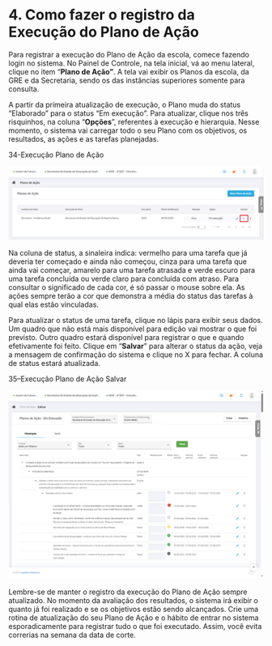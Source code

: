 # 4\. Como fazer o registro da Execução do Plano de Ação

Para registrar a execução do Plano de Ação da escola, comece fazendo login no sistema. No Painel de Controle, na tela inicial, vá ao menu lateral, clique no item “**Plano de Ação”**. A tela vai exibir os Planos da escola, da GRE e da Secretaria, sendo os das instâncias superiores somente para consulta.

A partir da primeira atualização de execução, o Plano muda do status “Elaborado” para o status “Em execução”. Para atualizar, clique nos três risquinhos, na coluna “**Opções**”, referentes à execução e hierarquia. Nesse momento, o sistema vai carregar todo o seu Plano com os objetivos, os resultados, as ações e as tarefas planejadas.

34-Execução Plano de Ação

![34-Execução Plano de Ação](../assets/sigae/34a.png)

Na coluna de status, a sinaleira indica: vermelho para uma tarefa que já deveria ter começado e ainda não começou, cinza para uma tarefa que ainda vai começar, amarelo para uma tarefa atrasada e verde escuro para uma tarefa concluída ou verde claro para concluída com atraso. Para consultar o significado de cada cor, é só passar o mouse sobre ela. As ações sempre terão a cor que demonstra a média do status das tarefas à qual elas estão vinculadas.

Para atualizar o status de uma tarefa, clique no lápis para exibir seus dados. Um quadro que não está mais disponível para edição vai mostrar o que foi previsto. Outro quadro estará disponível para registrar o que e quando efetivamente foi feito. Clique em “**Salvar**” para alterar o status da ação, veja a mensagem de confirmação do sistema e clique no X para fechar. A coluna de status estará atualizada.

35–Execução Plano de Ação Salvar

![35–Execução Plano de Ação Salvar](../assets/sigae/35a.png)

Lembre-se de manter o registro da execução do Plano de Ação sempre atualizado. No momento da avaliação dos resultados, o sistema irá exibir o quanto já foi realizado e se os objetivos estão sendo alcançados. Crie uma rotina de atualização do seu Plano de Ação e o hábito de entrar no sistema esporadicamente para registrar tudo o que foi executado. Assim, você evita correrias na semana da data de corte.
